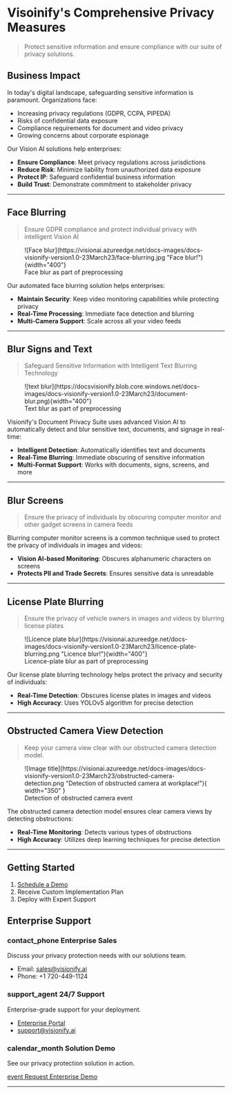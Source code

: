 # **Visoinify's Comprehensive Privacy Measures**

> Protect sensitive information and ensure compliance with our suite of privacy solutions.

## Business Impact

In today's digital landscape, safeguarding sensitive information is paramount. Organizations face:

- Increasing privacy regulations (GDPR, CCPA, PIPEDA)
- Risks of confidential data exposure
- Compliance requirements for document and video privacy
- Growing concerns about corporate espionage

Our Vision AI solutions help enterprises:

- **Ensure Compliance**: Meet privacy regulations across jurisdictions
- **Reduce Risk**: Minimize liability from unauthorized data exposure
- **Protect IP**: Safeguard confidential business information
- **Build Trust**: Demonstrate commitment to stakeholder privacy

---

## Face Blurring

> Ensure GDPR compliance and protect individual privacy with intelligent Vision AI

<figure markdown>
  ![Face blur](https://visionai.azureedge.net/docs-images/docs-visionify-version1.0-23March23/face-blurring.jpg "Face blur!"){width="400"}
  <figcaption>Face blur as part of preprocessing</figcaption>
</figure>


Our automated face blurring solution helps enterprises:

- **Maintain Security**: Keep video monitoring capabilities while protecting privacy
- **Real-Time Processing**: Immediate face detection and blurring
- **Multi-Camera Support**: Scale across all your video feeds

---

## Blur Signs and Text

> Safeguard Sensitive Information with Intelligent Text Blurring Technology

<figure markdown>
  ![text blur](https://docsvisionify.blob.core.windows.net/docs-images/docs-visionify-version1.0-23March23/document-blur.png){width="400"}
  <figcaption>Text blur as part of preprocessing</figcaption>
</figure>


Visionify's Document Privacy Suite uses advanced Vision AI to automatically detect and blur sensitive text, documents, and signage in real-time:

- **Intelligent Detection**: Automatically identifies text and documents
- **Real-Time Blurring**: Immediate obscuring of sensitive information
- **Multi-Format Support**: Works with documents, signs, screens, and more

---

## Blur Screens

> Ensure the privacy of individuals by obscuring computer monitor and other gadget screens in camera feeds

Blurring computer monitor screens is a common technique used to protect the privacy of individuals in images and videos:

- **Vision AI-based Monitoring**: Obscures alphanumeric characters on screens
- **Protects PII and Trade Secrets**: Ensures sensitive data is unreadable

---

## License Plate Blurring

> Ensure the privacy of vehicle owners in images and videos by blurring license plates

<figure markdown>
  ![Licence plate blur](https://visionai.azureedge.net/docs-images/docs-visionify-version1.0-23March23/licence-plate-blurring.png "Licence blur!"){width="400"}
  <figcaption>Licence-plate blur as part of preprocessing</figcaption>
</figure>


Our license plate blurring technology helps protect the privacy and security of individuals:

- **Real-Time Detection**: Obscures license plates in images and videos
- **High Accuracy**: Uses YOLOv5 algorithm for precise detection

---

## Obstructed Camera View Detection

> Keep your camera view clear with our obstructed camera detection model.

<figure markdown>
  ![Image title](https://visionai.azureedge.net/docs-images/docs-visionify-version1.0-23March23/obstructed-camera-detection.png "Detection of obstructed camera at workplace!"){ width="350" }
  <figcaption>Detection of obstructed camera event</figcaption>
</figure>


The obstructed camera detection model ensures clear camera views by detecting obstructions:

- **Real-Time Monitoring**: Detects various types of obstructions
- **High Accuracy**: Utilizes deep learning techniques for precise detection

---

## Getting Started

1. [Schedule a Demo](https://cal.com/visionify/30min)
2. Receive Custom Implementation Plan
3. Deploy with Expert Support

## Enterprise Support

<div class="grid-cards">
    <div class="grid-card">
        <h3><span class="material-symbols-outlined">contact_phone</span> Enterprise Sales</h3>
        <p>Discuss your privacy protection needs with our solutions team.</p>
        <ul class="contact-list">
            <li>Email: <a href="mailto:sales@visionify.ai">sales@visionify.ai</a></li>
            <li>Phone: +1 720-449-1124</li>
        </ul>
    </div>
    <div class="grid-card">
        <h3><span class="material-symbols-outlined">support_agent</span> 24/7 Support</h3>
        <p>Enterprise-grade support for your deployment.</p>
        <ul class="contact-list">
            <li><a href="https://support.visionify.ai">Enterprise Portal</a></li>
            <li><a href="mailto:support@visionify.ai">support@visionify.ai</a></li>
        </ul>
    </div>
    <div class="grid-card">
        <h3><span class="material-symbols-outlined">calendar_month</span> Solution Demo</h3>
        <p>See our privacy protection solution in action.</p>
        <div class="demo-button">
            <a href="https://cal.com/visionify/30min" class="cta-button">
                <span class="material-symbols-outlined">event</span>
                Request Enterprise Demo
            </a>
        </div>
    </div>
</div>

--- 